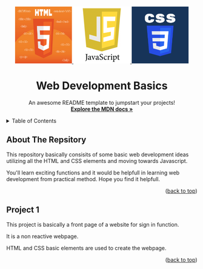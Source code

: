 <div id="top"></div>
<!--
*** Thanks for checking out the Best-README-Template. If you have a suggestion
*** that would make this better, please fork the repo and create a pull request
*** or simply open an issue with the tag "enhancement".
*** Don't forget to give the project a star!
*** Thanks again! Now go create something AMAZING! :D
-->

<!-- PROJECT LOGO -->
<br />
<div align="center">
  <a href="#">
    <img src="Logos/html.jpg" alt="Logo" width="150" height="150">
    <img src="Logos/javascript_logo.png" alt="Logo" width="150" height="150">
    <img src="Logos/css.png" alt="Logo" width="150" height="150">
  </a>

  <h1 align="center">Web Development Basics </h1>

  <p align="center">
    An awesome README template to jumpstart your projects!
    <br />
    <a href="https://developer.mozilla.org/en-US/docs/Web/JavaScript"><strong>Explore the MDN docs »</strong></a>
    <br />
    
  </p>
</div>

<!-- TABLE OF CONTENTS -->
<details>
  <summary>Table of Contents</summary>
  <ul>
    <li>
      <a href="#about-the-repository">About The Repository</a>
    </li>
    <li><a href="#project-1">A Non Reactive Front Page SignIn Website</a></li>
  </ul>
</details>

## About The Repsitory

This repository basically consisits of some basic web development ideas utilizing all the HTML and CSS elements and moving towards Javascript.

You'll learn exciting functions and it would be helpfull in learning web development from practical method. Hope you find it helpfull.

<p align="right">(<a href="#top">back to top</a>)</p>

## Project 1

This project is basically a front page of a website for sign in function. 

It is a non reactive webpage. 

HTML and CSS basic elements are used to create the webpage.

<p align="right">(<a href="#top">back to top</a>)</p>

